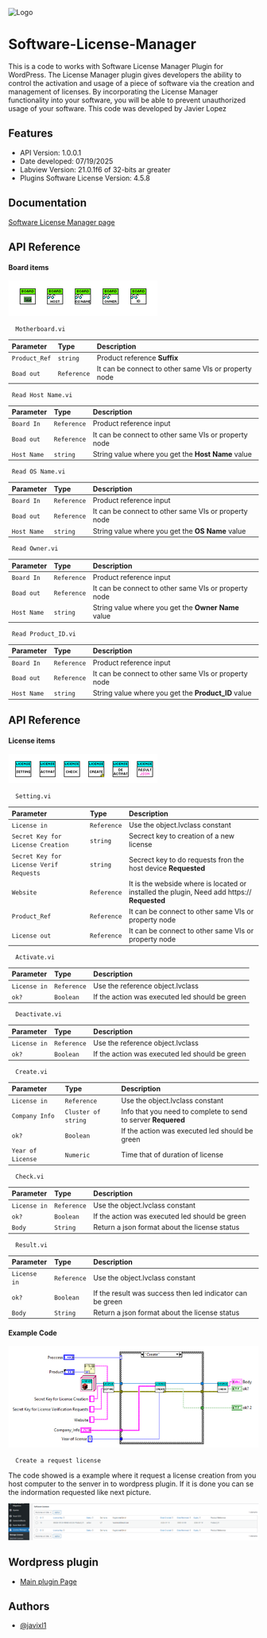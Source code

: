 
![Logo](https://ps.w.org/software-license-manager/assets/banner-772x250.jpg?rev=1135848)


# Software-License-Manager

This is a code to works with Software License Manager Plugin for WordPress. The License Manager plugin gives developers the ability to control the activation and usage of a piece of software via the creation and management of licenses. By incorporating the License Manager functionality into your software, you will be able to prevent unauthorized usage of your software. This code was developed by Javier Lopez


## Features

- API Version: 1.0.0.1
- Date developed: 07/19/2025
- Labview Version: 21.0.1f6 of 32-bits ar greater
- Plugins Software License Version: 4.5.8


## Documentation

[Software License Manager page](https://wordpress.org/plugins/software-license-manager/)

## API Reference

#### Board items
![Board API](https://github.com/Javixl1/Software-License-Manager/blob/main/Image/Board%20packages.png?raw=true)

```http
  Motherboard.vi
```

| Parameter     | Type        | Description                                         |
| :------------ | :-------    | :-------------------------------------------------- |
| `Product_Ref` | `string`    | Product reference **Suffix**                            |
| `Boad out`    | `Reference` | It can be connect to other same VIs or property node|

```http
 Read Host Name.vi
```

| Parameter     | Type        | Description                                         |
| :------------ | :-------    | :-------------------------------------------------- |
| `Board In`    | `Reference` | Product reference input                             |
| `Boad out`    | `Reference` | It can be connect to other same VIs or property node|
| `Host Name`   | `string`    | String value where you get the **Host Name** value      |

```http
 Read OS Name.vi
```

| Parameter     | Type        | Description                                             |
| :------------ | :-------    | :--------------------------------------------------     |
| `Board In`    | `Reference`    | Product reference input                              |
| `Boad out`    | `Reference` | It can be connect to other same VIs or property node    |
| `Host Name`   | `string`    | String value where you get the **OS Name** value|

```http
 Read Owner.vi
```

| Parameter     | Type        | Description                                             |
| :------------ | :-------    | :--------------------------------------------------     |
| `Board In`    | `Reference`    | Product reference input                              |
| `Boad out`    | `Reference` | It can be connect to other same VIs or property node    |
| `Host Name`   | `string`    | String value where you get the **Owner Name** value     |

```http
 Read Product_ID.vi
```

| Parameter     | Type        | Description                                             |
| :------------ | :-------    | :--------------------------------------------------     |
| `Board In`    | `Reference`    | Product reference input                              |
| `Boad out`    | `Reference` | It can be connect to other same VIs or property node    |
| `Host Name`   | `string`    | String value where you get the **Product_ID** value     |

## API Reference

#### License items
![License API](https://github.com/Javixl1/Software-License-Manager/blob/main/Image/License%20Packages.png?raw=true)

```http
  Setting.vi
```

| Parameter     | Type        | Description                                         |
| :------------ | :-------    | :-------------------------------------------------- |
| `License in` | `Reference`    | Use the object.lvclass constant         |
| `Secret Key for License Creation` | `string`    | Secrect key to creation of a new license         |
| `Secret Key for License Verif Requests`    | `string` | Secrect key to do requests fron the host device **Requested**|
| `Website`    | `Reference` | It is the webside where is located or installed the plugin, Need add https:// **Requested**|
| `Product_Ref`    | `Reference` | It can be connect to other same VIs or property node|
| `License out`    | `Reference` | It can be connect to other same VIs or property node|

```http
  Activate.vi
```

| Parameter     | Type        | Description                                         |
| :------------ | :-------    | :-------------------------------------------------- |
| `License in`  | `Reference` | Use the reference object.lvclass                    |
| `ok?`         | `Boolean`   | If the action was executed led should be green      |

```http
  Deactivate.vi
```

| Parameter     | Type        | Description                                         |
| :------------ | :-------    | :-------------------------------------------------- |
| `License in`  | `Reference` | Use the reference object.lvclass                    |
| `ok?`         | `Boolean`   | If the action was executed led should be green      |

```http
  Create.vi
```

| Parameter     | Type        | Description                                         |
| :------------ | :-------    | :-------------------------------------------------- |
| `License in` | `Reference`    | Use the object.lvclass constant         |
| `Company Info` | `Cluster of string`    | Info that you need to complete to send to server **Requered**         |
| `ok?`         | `Boolean`   | If the action was executed led should be green      |
| `Year of License`         | `Numeric`   | Time that of duration of license      |

```http
  Check.vi
```

| Parameter     | Type        | Description                                         |
| :------------ | :-------    | :-------------------------------------------------- |
| `License in` | `Reference`    | Use the object.lvclass constant         |
| `ok?`         | `Boolean`   | If the action was executed led should be green      |
| `Body`         | `String`   | Return a json format about the license status      |

```http
  Result.vi
```

| Parameter     | Type        | Description                                         |
| :------------ | :-------    | :-------------------------------------------------- |
| `License in` | `Reference`    | Use the object.lvclass constant         |
| `ok?`         | `Boolean`   | If the result was success then led indicator can be green      |
| `Body`         | `String`   | Return a json format about the license status      |


#### Example Code
![Typical activation code](https://github.com/Javixl1/Software-License-Manager/blob/main/Image/Typical%20license%20creation%20code%20.png?raw=true)

```http
  Create a request license
```

The code showed is a example where it request a license creation from you host computer to the senver in to wordpress plugin. If it is done you can se the indormation requested like next picture.

![Software-License-Manager-Plugin](https://github.com/Javixl1/Software-License-Manager/blob/main/Image/License%20on%20wordpress.png?raw=true)

## Wordpress plugin

- [Main plugin Page](https://es.wordpress.org/plugins/software-license-manager/)

## Authors

- [@javixl1](https://www.linkedin.com/in/javixl1/)

